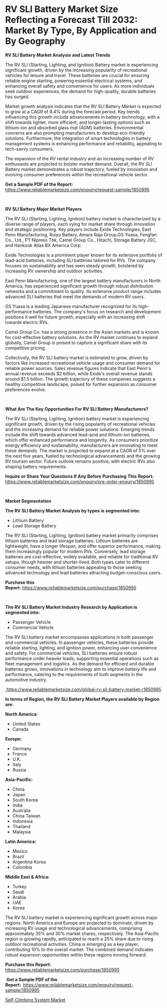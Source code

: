 <p><h1>RV SLI Battery Market Size Reflecting a Forecast Till 2032: Market By Type, By Application and By Geography</h1></p><p><strong>RV SLI Battery Market Analysis and Latest Trends</strong></p>
<p><p>The RV SLI (Starting, Lighting, and Ignition) Battery market is experiencing significant growth, driven by the increasing popularity of recreational vehicles for leisure and travel. These batteries are crucial for ensuring reliable engine starting, powering essential electrical systems, and enhancing overall safety and convenience for users. As more individuals seek outdoor experiences, the demand for high-quality, durable batteries has surged.</p><p>Market growth analysis indicates that the RV SLI Battery Market is expected to grow at a CAGR of 8.4% during the forecast period. Key trends influencing this growth include advancements in battery technology, with a shift towards lighter, more efficient, and longer-lasting options such as lithium-ion and absorbed glass mat (AGM) batteries. Environmental concerns are also prompting manufacturers to develop eco-friendly solutions. Furthermore, the integration of smart technologies in battery management systems is enhancing performance and reliability, appealing to tech-savvy consumers. </p><p>The expansion of the RV rental industry and an increasing number of RV enthusiasts are projected to bolster market demand. Overall, the RV SLI Battery market demonstrates a robust trajectory, fueled by innovation and evolving consumer preferences within the recreational vehicle sector.</p></p>
<p><strong>Get a Sample PDF of the Report:&nbsp;</strong> <a href="https://www.reliablemarketsize.com/enquiry/request-sample/1850995?utm_campaign=1872&utm_medium=2&utm_source=Github&utm_content=ia&utm_term=07012025&utm_id=rv-sli-battery">https://www.reliablemarketsize.com/enquiry/request-sample/1850995</a></p>
<p>&nbsp;</p>
<p><strong>RV SLI Battery Major Market Players</strong></p>
<p><p>The RV SLI (Starting, Lighting, Ignition) battery market is characterized by a diverse range of players, each vying for market share through innovation and strategic positioning. Key players include Exide Technologies, East Penn Manufacturing, Ruiyu Battery, Amara Raja Group,GS Yuasa, Fengfan Co., Ltd., PT Nipress Tbk, Camel Group Co., Hitachi, Storage Battery JSC, and Hankook Atlas BX America Corp.</p><p>Exide Technologies is a prominent player known for its extensive portfolio of lead-acid batteries, including SLI batteries tailored for RVs. The company focuses on sustainability and has seen steady growth, bolstered by increasing RV ownership and outdoor activities.</p><p>East Penn Manufacturing, one of the largest battery manufacturers in North America, has experienced significant growth through robust distribution networks and a commitment to quality. Its extensive product range includes advanced SLI batteries that meet the demands of modern RV users.</p><p>GS Yuasa is a leading Japanese manufacturer recognized for its high-performance batteries. The company's focus on research and development positions it well for future growth, especially with an increasing shift towards electric RVs.</p><p>Camel Group Co. has a strong presence in the Asian markets and is known for cost-effective battery solutions. As the RV market continues to expand globally, Camel Group is poised to capture a significant share with its competitive pricing.</p><p>Collectively, the RV SLI battery market is estimated to grow, driven by factors like increased recreational vehicle usage and consumer demand for reliable power sources. Sales revenue figures indicate that East Penn's annual revenue exceeds $2 billion, while Exide's overall revenue stands around $1.5 billion. The growth trajectory of these companies suggests a healthy competitive landscape, poised for further expansion as consumer preferences evolve.</p></p>
<p>&nbsp;</p>
<p><strong>What Are The Key Opportunities For RV SLI Battery Manufacturers?</strong></p>
<p><p>The RV SLI (Starting, Lighting, Ignition) battery market is experiencing significant growth, driven by the rising popularity of recreational vehicles and the increasing demand for reliable power solutions. Emerging trends include the shift towards advanced lead-acid and lithium-ion batteries, which offer enhanced performance and longevity. As consumers prioritize energy efficiency and sustainability, manufacturers are innovating to meet these demands. The market is projected to expand at a CAGR of 5% over the next five years, fueled by technological advancements and the growing RV tourism sector. Future outlook remains positive, with electric RVs also shaping battery requirements.</p></p>
<p><strong>Inquire or Share Your Questions If Any Before Purchasing This Report:</strong> <a href="https://www.reliablemarketsize.com/enquiry/pre-order-enquiry/1850995?utm_campaign=1872&utm_medium=2&utm_source=Github&utm_content=ia&utm_term=07012025&utm_id=rv-sli-battery">https://www.reliablemarketsize.com/enquiry/pre-order-enquiry/1850995</a></p>
<p>&nbsp;</p>
<p><strong>Market Segmentation</strong></p>
<p><strong>The RV SLI Battery Market Analysis by types is segmented into:</strong></p>
<p><ul><li>Lithium Battery</li><li>Lead Storage Battery</li></ul></p>
<p><p>The RV SLI (Starting, Lighting, Ignition) battery market primarily comprises lithium batteries and lead storage batteries. Lithium batteries are lightweight, have a longer lifespan, and offer superior performance, making them increasingly popular for modern RVs. Conversely, lead storage batteries are cost-effective, widely available, and reliable for traditional RV setups, though heavier and shorter-lived. Both types cater to different consumer needs, with lithium batteries appealing to those seeking advanced technology and lead batteries attracting budget-conscious users.</p></p>
<p><strong>Purchase this Report:&nbsp;</strong><a href="https://www.reliablemarketsize.com/purchase/1850995?utm_campaign=1872&utm_medium=2&utm_source=Github&utm_content=ia&utm_term=07012025&utm_id=rv-sli-battery">https://www.reliablemarketsize.com/purchase/1850995</a></p>
<p>&nbsp;</p>
<p><strong>The RV SLI Battery Market Industry Research by Application is segmented into:</strong></p>
<p><ul><li>Passenger Vehicle</li><li>Commercial Vehicle</li></ul></p>
<p><p>The RV SLI battery market encompasses applications in both passenger and commercial vehicles. In passenger vehicles, these batteries provide reliable starting, lighting, and ignition power, enhancing user convenience and safety. For commercial vehicles, SLI batteries ensure robust performance under heavier loads, supporting essential operations such as fleet management and logistics. As the demand for efficient and durable batteries grows, innovations in technology aim to improve battery life and performance, catering to the requirements of both segments in the automotive industry.</p></p>
<p><a href="https://www.reliablemarketsize.com/global-rv-sli-battery-market-r1850995?utm_campaign=1872&utm_medium=2&utm_source=Github&utm_content=ia&utm_term=07012025&utm_id=rv-sli-battery">&nbsp;https://www.reliablemarketsize.com/global-rv-sli-battery-market-r1850995</a></p>
<p><strong>In terms of Region, the RV SLI Battery Market Players available by Region are:</strong></p>
<p>
    <p> <strong> North America: </strong>
        <ul>
            <li>United States</li>
            <li>Canada</li>
        </ul>
        </p> 
    <p> <strong> Europe: </strong>
        <ul>
            <li>Germany</li>
            <li>France</li>
            <li>U.K.</li>
            <li>Italy</li>
            <li>Russia</li>
        </ul>
        </p> 
    <p> <strong> Asia-Pacific: </strong>
        <ul>
            <li>China</li>
            <li>Japan</li>
            <li>South Korea</li>
            <li>India</li>
            <li>Australia</li>
            <li>China Taiwan</li>
            <li>Indonesia</li>
            <li>Thailand</li>
            <li>Malaysia</li>
        </ul>
        </p> 
    <p> <strong> Latin America: </strong>
        <ul>
            <li>Mexico</li>
            <li>Brazil</li>
            <li>Argentina Korea</li>
            <li>Colombia</li>
        </ul>
        </p> 
    <p> <strong> Middle East & Africa: </strong>
        <ul>
            <li>Turkey</li>
            <li>Saudi</li>
            <li>Arabia</li>
            <li>UAE</li>
            <li>Korea</li>
        </ul>
    </p>
    </p>
<p><p>The RV SLI battery market is experiencing significant growth across major regions. North America and Europe are projected to dominate, driven by increasing RV usage and technological advancements, comprising approximately 35% and 30% market shares, respectively. The Asia-Pacific region is growing rapidly, anticipated to reach a 25% share due to rising outdoor recreational activities. China is emerging as a key player, contributing 10% to the overall market. The combined demand indicates robust expansion opportunities within these regions moving forward.</p></p>
<p><strong>Purchase this Report: </strong><a href="https://www.reliablemarketsize.com/purchase/1850995?utm_campaign=1872&utm_medium=2&utm_source=Github&utm_content=ia&utm_term=07012025&utm_id=rv-sli-battery">https://www.reliablemarketsize.com/purchase/1850995</a></p>
<p>&nbsp;<strong>Get a Sample PDF of the Report:&nbsp;&nbsp;</strong><a href="https://www.reliablemarketsize.com/enquiry/request-sample/1850995?utm_campaign=1872&utm_medium=2&utm_source=Github&utm_content=ia&utm_term=07012025&utm_id=rv-sli-battery">https://www.reliablemarketsize.com/enquiry/request-sample/1850995</a></p>
<p><strong></strong></p>
<p><p><a href="https://github.com/BryceTownsendr/Market-Research-Report-List-7/blob/main/self-climbing-system-market.md?utm_campaign=1872&utm_medium=2&utm_source=Github&utm_content=ia&utm_term=07012025&utm_id=rv-sli-battery">Self-Climbing System Market</a></p></p>